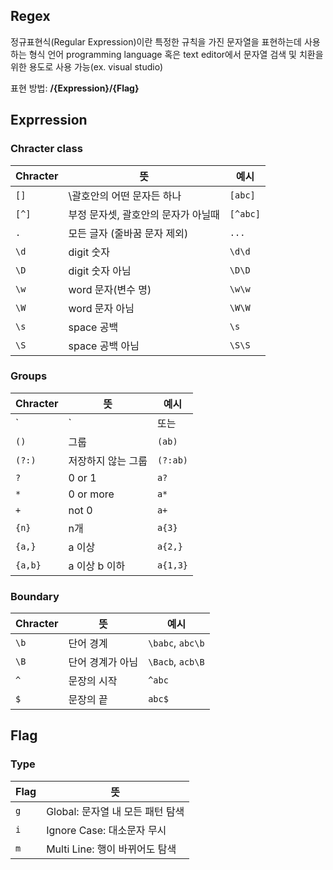 ## Regex

정규표현식(Regular Expression)이란 특정한 규칙을 가진 문자열을 표현하는데 사용하는 형식 언어
programming language 혹은 text editor에서 문자열 검색 및 치환을 위한 용도로 사용 가능(ex. visual studio)

표현 방법: **/{Expression}/{Flag}**

## Exprression
### Chracter class
|Chracter|뜻|예시|
|--|--|--|
| `[]` |\괄호안의 어떤 문자든 하나| `[abc]` |
| `[^]` |부정 문자셋, 괄호안의 문자가 아닐때| `[^abc]` |
| `.` |모든 글자 (줄바꿈 문자 제외)| `...` |
| `\d` |digit 숫자| `\d\d` |
| `\D` |digit 숫자 아님| `\D\D` |
| `\w` |word 문자(변수 명)| `\w\w` |
| `\W` |word 문자 아님| `\W\W` |
| `\s` |space 공백| `\s` |
| `\S` |space 공백 아님| `\S\S` |

### Groups
|Chracter|뜻|예시|
|--|--|--|
| `|` |또는| `a|b` |
| `()` |그룹| `(ab)` |
| `(?:)` |저장하지 않는 그룹| `(?:ab)` |
| `?` |0 or 1| `a?` |
| `*` |0 or more| `a*` |
| `+` |not 0| `a+` |
| `{n}` | n개 | `a{3}` |
| `{a,}` | a 이상 | `a{2,}` |
| `{a,b}` | a 이상 b 이하 | `a{1,3}` |

### Boundary
|Chracter|뜻|예시|
|--|--|--|
| `\b` |단어 경계| `\babc`, `abc\b` | 
| `\B` |단어 경계가 아님| `\Bacb`, `acb\B` |
| `^` |문장의 시작| `^abc` |
| `$` |문장의 끝| `abc$` |

## Flag
### Type
|Flag|뜻|
|--|--|
| `g`| Global: 문자열 내 모든 패턴 탐색|
| `i`| Ignore Case: 대소문자 무시|
| `m`| Multi Line: 행이 바뀌어도 탐색|
